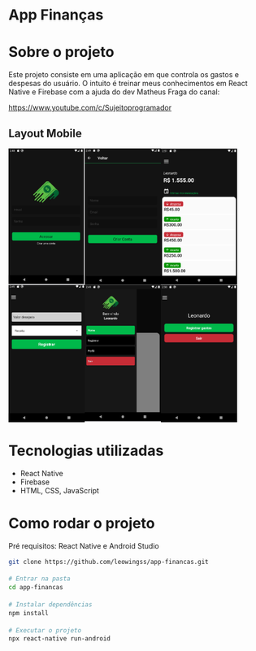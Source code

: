 # App Finanças

# Sobre o projeto

 Este projeto consiste em uma aplicação em que controla os gastos e despesas do usuário. 
 O intuito é treinar meus conhecimentos em React Native e Firebase com a ajuda do dev Matheus Fraga do canal: 

 <https://www.youtube.com/c/Sujeitoprogramador>


## Layout Mobile 

<div style="display: flex; flex-wrap: wrap;">
<img src="./assets/login.png" style="width: 150px;">
<img src="./assets/cadastro.png" style="width: 150px;">
<img src="./assets/home.png" style="width: 150px;">
<img src="./assets/registro.png" style="width: 150px;">
<img src="./assets/menu.png" style="width: 150px;">
<img src="./assets/perfil.png" style="width: 150px;">
</div>



# Tecnologias utilizadas 

- React Native
- Firebase
- HTML, CSS, JavaScript 

# Como rodar o projeto

Pré requisitos: React Native e Android Studio 

```bash 
git clone https://github.com/leowingss/app-financas.git

# Entrar na pasta
cd app-financas

# Instalar dependências
npm install

# Executar o projeto
npx react-native run-android

``` 